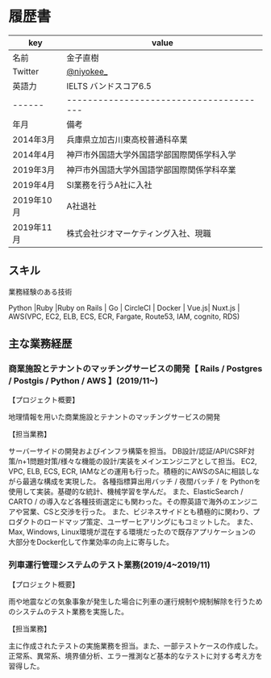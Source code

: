 # 履歴書

|key|value|
|----|----|
|名前|金子直樹|
|Twitter|[@niyokee_](https://twitter.com/niyokee_) |
|英語力|IELTS バンドスコア6.5|
|------|---------------------------------------|
|年月|備考|
|2014年3月|兵庫県立加古川東高校普通科卒業|
|2014年4月|神戸市外国語大学外国語学部国際関係学科入学|
|2019年3月|神戸市外国語大学外国語学部国際関係学科卒業|
|2019年4月|SI業務を行うA社に入社|
|2019年10月|A社退社|
|2019年11月|株式会社ジオマーケティング入社、現職|

## スキル
業務経験のある技術

Python |Ruby |Ruby on Rails | Go | CircleCI | Docker | Vue.js| Nuxt.js | AWS(VPC, EC2, ELB, ECS, ECR, Fargate, Route53, IAM, cognito, RDS)

## 主な業務経歴

### 商業施設とテナントのマッチングサービスの開発【 Rails / Postgres / Postgis / Python / AWS 】(2019/11~)
【プロジェクト概要】

地理情報を用いた商業施設とテナントのマッチングサービスの開発

【担当業務】

サーバーサイドの開発およびインフラ構築を担当。 DB設計/認証/API/CSRF対策/n+1問題対策/様々な機能の設計/実装をメインエンジニアとして担当。
EC2, VPC, ELB, ECS, ECR, IAMなどの運用も行った。積極的にAWSのSAに相談しながら最適な構成を実現した。
各種指標算出用バッチ / 夜間バッチ / を Pythonを使用して実装。基礎的な統計、機械学習を学んだ。
また、ElasticSearch / CARTO / の導入など各種技術選定にも関わった。その際英語で海外のエンジニアや営業、CSと交渉を行った。
また、ビジネスサイドとも積極的に関わり、プロダクトのロードマップ策定、ユーザーヒアリングにもコミットした。
また、Max, Windows, Linux環境が混在する環境だったので既存アプリケーションの大部分をDocker化して作業効率の向上に寄与した。

### 列車運行管理システムのテスト業務(2019/4~2019/11)
【プロジェクト概要】

雨や地震などの気象事象が発生した場合に列車の運行規制や規制解除を行うためのシステムのテスト業務を実施した。

【担当業務】

主に作成されたテストの実施業務を担当。また、一部テストケースの作成した。
正常系、異常系、境界値分析、エラー推測など基本的なテストに対する考え方を習得した。
